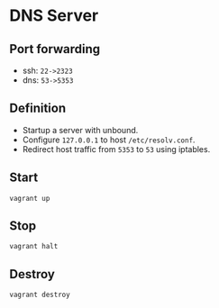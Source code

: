 # DNS Server

## Port forwarding
- ssh: `22->2323`
- dns: `53->5353`

## Definition
- Startup a server with unbound.
- Configure `127.0.0.1` to host `/etc/resolv.conf`.
- Redirect host traffic from `5353` to `53` using iptables.

## Start
`vagrant up`

## Stop
`vagrant halt`

## Destroy
`vagrant destroy`
